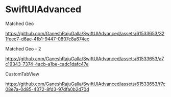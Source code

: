 # SwiftUIAdvanced

Matched Geo

https://github.com/GaneshRajuGalla/SwiftUIAdvanced/assets/61533653/321feec7-d6ae-4fb1-9447-0807c8a674ec

Matched Geo - 2

https://github.com/GaneshRajuGalla/SwiftUIAdvanced/assets/61533653/a7c19343-7374-4acb-a1be-cadc1dafc47e

CustomTabView

https://github.com/GaneshRajuGalla/SwiftUIAdvanced/assets/61533653/f7c08e7a-0d85-4372-8fd3-97dfa0b2d70d

